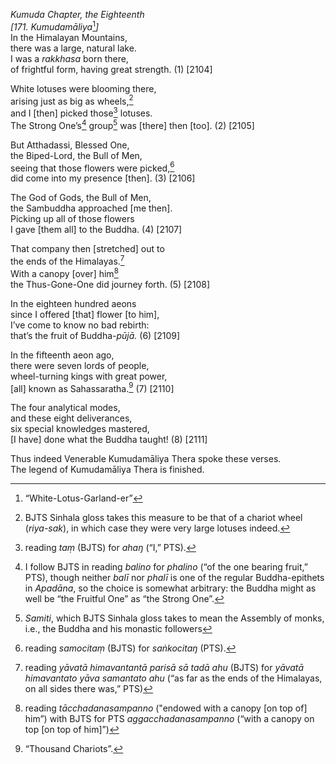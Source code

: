 *Kumuda Chapter, the Eighteenth*  
*\[171. Kumudamāliya*[^1]*\]*  
In the Himalayan Mountains,  
there was a large, natural lake.  
I was a *rakkhasa* born there,  
of frightful form, having great strength. (1) \[2104\]

White lotuses were blooming there,  
arising just as big as wheels,[^2]  
and I \[then\] picked those[^3] lotuses.  
The Strong One’s[^4] group[^5] was \[there\] then \[too\]. (2) \[2105\]

But Atthadassi, Blessed One,  
the Biped-Lord, the Bull of Men,  
seeing that those flowers were picked,[^6]  
did come into my presence \[then\]. (3) \[2106\]

The God of Gods, the Bull of Men,  
the Sambuddha approached \[me then\].  
Picking up all of those flowers  
I gave \[them all\] to the Buddha. (4) \[2107\]

That company then \[stretched\] out to  
the ends of the Himalayas.[^7]  
With a canopy \[over\] him[^8]  
the Thus-Gone-One did journey forth. (5) \[2108\]

In the eighteen hundred aeons  
since I offered \[that\] flower \[to him\],  
I’ve come to know no bad rebirth:  
that’s the fruit of Buddha-*pūjā.* (6) \[2109\]

In the fifteenth aeon ago,  
there were seven lords of people,  
wheel-turning kings with great power,  
\[all\] known as Sahassaratha.[^9] (7) \[2110\]

The four analytical modes,  
and these eight deliverances,  
six special knowledges mastered,  
\[I have\] done what the Buddha taught! (8) \[2111\]

Thus indeed Venerable Kumudamāliya Thera spoke these verses.  
The legend of Kumudamāliya Thera is finished.

[^1]: “White-Lotus-Garland-er”

[^2]: BJTS Sinhala gloss takes this measure to be that of a chariot
    wheel (*riya-sak*), in which case they were very large lotuses
    indeed.

[^3]: reading *taṃ* (BJTS) for *ahaŋ* (“I,” PTS).

[^4]: I follow BJTS in reading *balino* for *phalino* (“of the one
    bearing fruit,” PTS), though neither *balī* nor *phalī* is one of
    the regular Buddha-epithets in *Apadāna*, so the choice is somewhat
    arbitrary: the Buddha might as well be “the Fruitful One” as “the
    Strong One”.

[^5]: *Samiti*, which BJTS Sinhala gloss takes to mean the Assembly of
    monks, i.e., the Buddha and his monastic followers

[^6]: reading *samocitaṃ* (BJTS) for *saṅkocitaŋ* (PTS).

[^7]: reading *yāvatā himavantantā parisā sā tadā ahu* (BJTS) for
    *yāvatā himavantato yāva samantato ahu* (“as far as the ends of the
    Himalayas, on all sides there was,” PTS)

[^8]: reading *tācchadanasampanno* ("endowed with a canopy \[on top of\]
    him”) with BJTS for PTS *aggacchadanasampanno* (“with a canopy on
    top \[on top of him\]”)

[^9]: “Thousand Chariots”.
